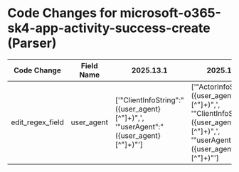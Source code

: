 # Code Changes for microsoft-o365-sk4-app-activity-success-create (Parser)

| Code Change | Field Name | 2025.13.1 | 2025.14.1 |
|-------------|------------|-----------|------------|
| edit_regex_field | user_agent | ['"ClientInfoString":"({user_agent}[^"]+)",', '"userAgent":"({user_agent}[^"]+)"'] | ['"ActorInfoString":"({user_agent}[^"]+)",', '"ClientInfoString":"({user_agent}[^"]+)",', '"userAgent":"({user_agent}[^"]+)"'] |